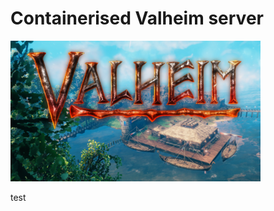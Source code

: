 # Containerised Valheim server

![Cover](https://raw.githubusercontent.com/sierra1011/valheim/main/valheim.png)

test